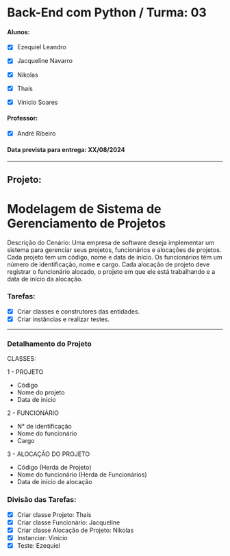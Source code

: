# Back-End com Python / Turma: 03

#### Alunos:  

- [x] Ezequiel Leandro  
- [x] Jacqueline Navarro  
- [x] Nikolas  
- [x] Thaís  
- [x] Vinicio Soares  
        

#### Professor:  

- [x] André Ribeiro

#### Data prevista para entrega: XX/08/2024 

---

## Projeto:
# Modelagem de Sistema de Gerenciamento de Projetos

Descrição do Cenário:
Uma empresa de software deseja implementar um sistema para gerenciar seus projetos,
funcionários e alocações de projetos. Cada projeto tem um código, nome e data de início.
Os funcionários têm um número de identificação, nome e cargo. Cada alocação de projeto
deve registrar o funcionário alocado, o projeto em que ele está trabalhando e a data de
início da alocação.

### Tarefas:

- [x] Criar classes e construtores das entidades.
- [x] Criar instâncias e realizar testes.

---
### Detalhamento do Projeto

CLASSES:

1 - PROJETO
- Código
- Nome do projeto
- Data de início

2 - FUNCIONÁRIO
- N° de identificação
- Nome do funcionário
- Cargo

3 - ALOCAÇÃO DO PROJETO
- Código (Herda de Projeto)
- Nome do funcionário (Herda de Funcionários)
- Data de início de alocação

### Divisão das Tarefas:

- [x] Criar classe Projeto: Thaís
- [x] Criar classe Funcionário: Jacqueline
- [x] Criar classe Alocação de Projeto: Nikolas
- [x] Instanciar: Vinicio
- [x] Teste: Ezequiel
